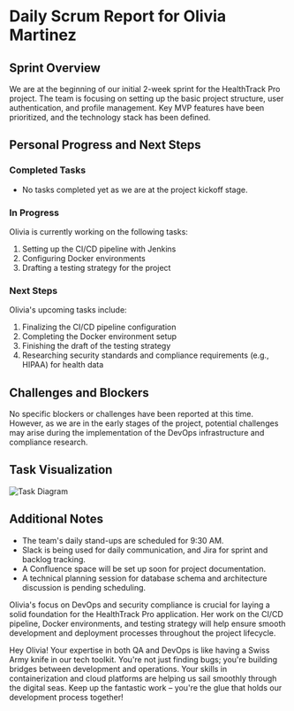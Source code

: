 # Daily Scrum Report for Olivia Martinez

## Sprint Overview
We are at the beginning of our initial 2-week sprint for the HealthTrack Pro project. The team is focusing on setting up the basic project structure, user authentication, and profile management. Key MVP features have been prioritized, and the technology stack has been defined.

## Personal Progress and Next Steps

### Completed Tasks
- No tasks completed yet as we are at the project kickoff stage.

### In Progress
Olivia is currently working on the following tasks:
1. Setting up the CI/CD pipeline with Jenkins
2. Configuring Docker environments
3. Drafting a testing strategy for the project

### Next Steps
Olivia's upcoming tasks include:
1. Finalizing the CI/CD pipeline configuration
2. Completing the Docker environment setup
3. Finishing the draft of the testing strategy
4. Researching security standards and compliance requirements (e.g., HIPAA) for health data

## Challenges and Blockers
No specific blockers or challenges have been reported at this time. However, as we are in the early stages of the project, potential challenges may arise during the implementation of the DevOps infrastructure and compliance research.

## Task Visualization

![Task Diagram](https://mermaid.ink/img/Z3JhcGggVEQKICAgIHN1YmdyYXBoIENvbXBsZXRlZAogICAgZW5kCgogICAgc3ViZ3JhcGggSW4gUHJvZ3Jlc3MKICAgICAgICBBW1NldCB1cCBDSS9DRCBwaXBlbGluZSB3aXRoIEplbmtpbnNdCiAgICAgICAgQltDb25maWd1cmUgRG9ja2VyIGVudmlyb25tZW50c10KICAgICAgICBDW0RyYWZ0IHRlc3Rpbmcgc3RyYXRlZ3ldCiAgICBlbmQKCiAgICBzdWJncmFwaCBVcGNvbWluZwogICAgICAgIERbUmVzZWFyY2ggc2VjdXJpdHkgc3RhbmRhcmRzXQogICAgICAgIEVbUmVzZWFyY2ggY29tcGxpYW5jZSByZXF1aXJlbWVudHNdCiAgICBlbmQKCiAgICBBIC0tPiBDCiAgICBCIC0tPiBDCiAgICBDIC0tPiBECiAgICBDIC0tPiBF)

## Additional Notes
- The team's daily stand-ups are scheduled for 9:30 AM.
- Slack is being used for daily communication, and Jira for sprint and backlog tracking.
- A Confluence space will be set up soon for project documentation.
- A technical planning session for database schema and architecture discussion is pending scheduling.

Olivia's focus on DevOps and security compliance is crucial for laying a solid foundation for the HealthTrack Pro application. Her work on the CI/CD pipeline, Docker environments, and testing strategy will help ensure smooth development and deployment processes throughout the project lifecycle.

Hey Olivia! Your expertise in both QA and DevOps is like having a Swiss Army knife in our tech toolkit. You're not just finding bugs; you're building bridges between development and operations. Your skills in containerization and cloud platforms are helping us sail smoothly through the digital seas. Keep up the fantastic work – you're the glue that holds our development process together!